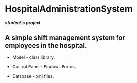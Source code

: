 # HospitalAdministrationSystem
##### student's project

## A simple shift management system for employees in the hospital.

+ Model - class library.

+ Control Panel - Findows Forms.

+ Database - xml files.
